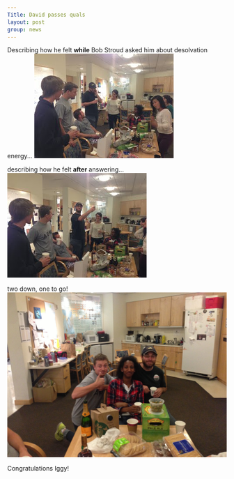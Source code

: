 ```yaml
---
Title: David passes quals
layout: post
group: news
---
```

Describing how he felt **while** Bob Stroud asked him about desolvation energy...
<img src="/static/img/news/david-quals1.jpg" alt="while" class="img-responsive">

describing how he felt **after** answering...
<img src="/static/img/news/david-quals2.jpg" alt="after" class="img-responsive">

two down, one to go!
<img src="/static/img/news/david-quals3.jpg" alt="rahel" class="img-responsive">

Congratulations Iggy!
